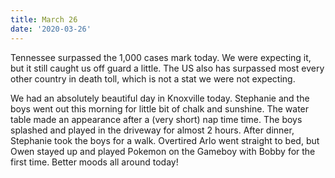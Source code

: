 ```yaml
---
title: March 26
date: '2020-03-26'
---
```

Tennessee surpassed the 1,000 cases mark today. We were expecting it, but it still caught us off guard a little. The US also has surpassed most every other country in death toll, which is not a stat we were not expecting. 

We had an absolutely beautiful day in Knoxville today. Stephanie and the boys went out this morning for little bit of chalk and sunshine. The water table made an appearance after a (very short) nap time time. The boys splashed and played in the driveway for almost 2 hours. After dinner, Stephanie took the boys for a walk. Overtired Arlo went straight to bed, but Owen stayed up and played Pokemon on the Gameboy with Bobby for the first time. Better moods all around today!